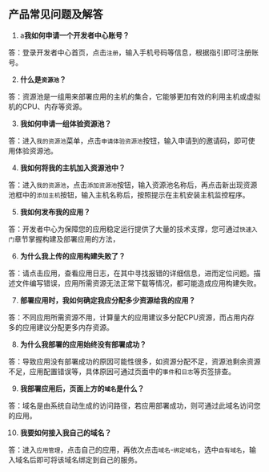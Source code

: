 ## 产品常见问题及解答

1. a**我如何申请一个开发者中心账号？**

答：登录开发者中心首页，点击```注册```，输入手机号码等信息，根据指引即可注册账号。

2. **什么是```资源池```？**

答：资源池是一组用来部署应用的主机的集合，它能够更加有效的利用主机或虚拟机的CPU、内存等资源。

3. **我如何申请一组体验资源池？**

答：进入```我的资源池```菜单，点击```申请体验资源池```按钮，输入申请到的邀请码，即可使用体验资源池。

4. **我如何将我的主机加入资源池中？**

答：进入```我的资源池```，点击```添加资源池```按钮，输入资源池名称后，再点击新出现资源池框中的```添加主机```按钮，输入主机名称后，按照提示在主机安装主机监控程序。

5. **我如何发布我的应用？**

答：开发者中心为保障您的应用稳定运行提供了大量的技术支撑，您可通过```快速入门```章节掌握构建及部署应用的方法，

6. **为什么我上传的应用构建失败了？**

答：请点击应用，查看应用日志，在其中寻找报错的详细信息，进而定位问题。描述文件编写错误，应用所需资源无法正常下载等情况，都可能造成应用构建失败。

7. **部署应用时，我如何确定我应分配多少资源给我的应用？**

答：不同应用所需资源不用，计算量大的应用建议多分配CPU资源，而占用内存多的应用建议分配更多内存资源。

8. **为什么我部署的应用始终没有部署成功？**

答：导致应用没有部署成功的原因可能性很多，如资源分配不足，资源池剩余资源不足，应用配置错误等，具体原因可通过页面中的```事件```和```日志```等页签排查。

9. **我部署应用后，页面上方的```域名```是什么？**

答：域名是由系统自动生成的访问路径，若应用部署成功，则可通过此域名访问您的应用。

10. **我要如何接入我自己的域名？**

答：进入```应用管理```，点击自己的应用，再依次点击```域名```-```绑定域名```，选中```自有域名```，输入域名后即可将该域名绑定到自己的服务。
